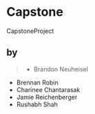 # Capstone
CapstoneProject
## by 
> * Brandon Neuheisel
* Brennan Robin
* Charinee Chantarasak
* Jamie Reichenberger
* Rushabh Shah

